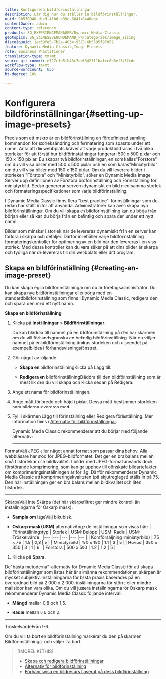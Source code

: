 ```yaml
---
title: Konfigurera bildförinställningar
description: Lär dig hur du ställer in bildförinställningar.
uuid: 90530948-dee9-41bd-b39e-684140446abc
contentOwner: admin
content-type: reference
products: SG_EXPERIENCEMANAGER/Dynamic-Media-Classic
geptopics: SG_SCENESEVENONDEMAND_PK/categories/image_sizing
discoiquuid: 1ec39fe5-7b2a-4034-9570-6b5595f97052
feature: Dynamic Media Classic,Image Presets
role: Business Practitioner
translation-type: tm+mt
source-git-commit: e727c1b5fb43c7def842ff1bafcc8b3ef3437cde
workflow-type: tm+mt
source-wordcount: '656'
ht-degree: 10%

---
```



# Konfigurera bildförinställningar{#setting-up-image-presets}

Precis som ett makro är en bildförinställning en fördefinierad samling kommandon för storleksändring och formatering som sparats under ett namn. Anta att din webbplats kräver att varje produktbild visas i två olika storlekar för att förstå hur bildförinställningar fungerar: 500 x 500 pixlar och 150 x 150 pixlar. Du skapar två bildförinställningar, en som kallas&quot;Förstora&quot; om du vill visa bilder med 500 x 500 pixlar och en som kallas&quot;Miniatyrbild&quot; om du vill visa bilder med 150 x 150 pixlar. Om du vill leverera bilder i storleken &quot;Förstora&quot; och &quot;Miniatyrbild&quot;, söker en Dynamic Media Image Server upp definitionen av Förstora bildförinställning och Förinställning för miniatyrbild. Sedan genererar servern dynamiskt en bild med samma storlek och formateringsspecifikationer som varje bildförinställning.

I Dynamic Media Classic finns flera &quot;best practice&quot;-förinställningar som du redan har ställt in för att använda. Administratörer kan även skapa nya bildförinställningar. Om du vill skapa en bildförinställning kan du börja från början eller så kan du börja från en befintlig och spara den under ett nytt namn.

Bilder som minskar i storlek när de levereras dynamiskt från en server kan förlora i skärpa och detaljer. Därför innehåller varje bildförinställning formateringskontroller för optimering av en bild när den levereras i en viss storlek. Med dessa kontroller kan du vara säker på att dina bilder är skarpa och tydliga när de levereras till din webbplats eller ditt program.

## Skapa en bildförinställning {#creating-an-image-preset}

Du kan skapa egna bildförinställningar om du är företagsadministratör. Du kan skapa nya bildförinställningar eller börja med en standardbildförinställning som finns i Dynamic Media Classic, redigera den och spara den med ett nytt namn.

**Skapa en bildförinställning**

1. Klicka på **Inställningar** > **Bildförinställningar**.

   Du kan bläddra till namnet på en bildförinställning på den här skärmen om du vill förhandsgranska en befintlig bildförinställning. När du väljer namnet på en bildförinställning ändras storleken och utseendet på exempelbilden i förhandsvisningsfönstret.

1. Gör något av följande:

   * **Skapa en**
bildförinställningKlicka på Lägg till.

   * **Redigera en**
bildförinställningBläddra till den bildförinställning som är mest lik den du vill skapa och klicka sedan på Redigera.

1. Ange ett namn för bildförinställningen.
1. Ange mått för bredd och höjd i pixlar. Dessa mått bestämmer storleken som bilderna levereras med.
1. Fyll i skärmen Lägg till förinställning eller Redigera förinställning. Mer information finns i [Alternativ för bildförinställningar](application-setup.md#image_preset_options).

   Dynamic Media Classic rekommenderar att du börjar med följande alternativ:

   * ****
FormatVälj JPEG eller något annat format som passar dina behov. Alla webbläsare har stöd för JPEG-bildformatet. Det ger en bra balans mellan små filstorlekar och bildkvalitet. I bilder med JPEG-format används dock förstörande komprimering, som kan ge upphov till oönskade bildartefakter om komprimeringsinställningen är för låg. Därför rekommenderar Dynamic Media Classic att komprimeringskvaliteten (på skjutreglaget) ställs in på 75. Den här inställningen ger en bra balans mellan bildkvalitet och liten filstorlek.

   * ****
SkärpaVälj inte Skärpa (det här skärpefiltret ger mindre kontroll än inställningarna för Oskarp mask).

   * **Sampla om**
lägeVälj bikubisk.

   * **Oskarp mask (USM)**
alternativAnge de inställningar som visas här:
   | Förinställningstyp | Storlek | USM: Belopp | USM: Radie | USM: Tröskelvärde |
   |--- |--- |--- |--- |--- |
   | Korsförsäljning (miniatyrbild) | 75 x 75 | 1.5 | 0,8 | 5 |
   | Miniatyrbild | 150 x 150 | 1.1 | 3 | 5 |
   | Huvud | 350 x 350 | 3 | 1 | 6 |
   | Förstora | 500 x 500 | 1.2 | 1.2 | 5 |

1. Klicka på **Spara**.

De&quot;bästa metoderna&quot;-alternativ för Dynamic Media Classic för att skapa bildförinställningar som listas här är allmänna rekommendationer. skärpan är mycket subjektiv. Inställningarna för bästa praxis baserades på en överordnad bild på 2 000 x 2 000. inställningarna för större eller mindre mallsidor kan vara olika. Om du vill justera inställningarna för Oskarp mask rekommenderar Dynamic Media Classic följande intervall:

* **Mängd**
mellan 0,8 och 1,5.

* **Radie**
mellan 0,6 och 2.

* ****
TröskelvärdeFrån 1-6.

Om du vill ta bort en bildförinställning markerar du den på skärmen Bildförinställningar och väljer Ta bort.

>[!MORELIKETHIS]
>
>* [Skapa och redigera bildförinställningar](application-setup.md#creating_and_editing_image_presets)
>* [Alternativ för bildförinställning](application-setup.md#image_preset_options)
>* [Förhandsvisa en bildresurs baserat på dess bildförinställning](previewing-asset.md#previewing_an_image_asset_based_on_its_image_preset)

